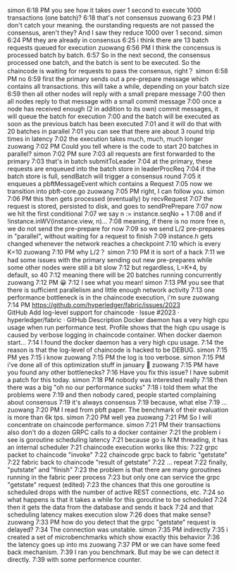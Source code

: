 
simon
6:18 PM you see how it takes over 1 second to execute 1000 transactions (one batch)?
6:18 that's not consensus
zuowang
6:23 PM I don't catch your meaning. the ourstanding requests are not passed the consensus, aren't they? And I saw they reduce 1000 over 1 second.
simon
6:24 PM they are already in consensus
6:25 i think there are 13 batch requests queued for execution
zuowang
6:56 PM I think the concensus is processed batch by batch.
6:57 So in the next second, the consensus processed one batch, and the batch is sent to be executed. So the chaincode is waiting for requests to pass the consensus, right？
simon
6:58 PM no
6:59 first the primary sends out a pre-prepare message which contains all transactions.  this will take a while, depending on your batch size
6:59 then all other nodes will reply with a small prepare message
7:00 then all nodes reply to that message with a small commit message
7:00 once a node has received enough (2 in addition to its own) commit messages, it will queue the batch for execution
7:00 and the batch will be executed as soon as the previous batch has been executed
7:01 and it will do that with 20 batches in parallel
7:01 you can see that there are about 3 round trip times in latency
7:02 the execution takes much, much, much longer
zuowang
7:02 PM Could you tell where is the code to start 20 batches in parallel?
simon
7:02 PM sure
7:03 all requests are first forwarded to the primary
7:03 that's in batch submitToLeader
7:04 at the primary, these requests are enqueued into the batch store in leaderProcReq
7:04 if the batch store is full, sendBatch will trigger a consensus round
7:05 it enqueues a pbftMessageEvent which contains a Request
7:05 now we transition into pbft-core.go
zuowang
7:05 PM right, I can follow you.
simon
7:06 PM this then gets processed (eventually) by recvRequest
7:07 the request is stored, persisted to disk, and goes to sendPrePrepare
7:07 now we hit the first conditional
7:07 we say n := instance.seqNo + 1
7:08 and if !instance.inWV(instance.view, n)...
7:08 meaning, if there is no more free n, we do not send the pre-prepare for now
7:09 so we send L/2 pre-prepares in "parallel", without waiting for a request to finish
7:09 instance.h gets changed whenever the network reaches a checkpoint
7:10 which is every K=10
zuowang
7:10 PM why L/2？
simon
7:10 PM it is sort of a hack
7:11 we had some issues with the primary sending out new pre-prepares while some other nodes were still a bit slow
7:12 but regardless, L=K*4, by default, so 40
7:12 meaning there will be 20 batches running concurrently
zuowang
7:12 PM :grinning:
7:12 I see what you mean!
simon
7:13 PM you see that there is sufficient parallelism and little enough network activity
7:13 one performance bottleneck is in the chaincode execution, i'm sure
zuowang
7:14 PM https://github.com/hyperledger/fabric/issues/2023	
GitHub
Add log-level support for chaincode · Issue #2023 · hyperledger/fabric · GitHub
Description Docker daemon has a very high cpu usage when run performance test. Profile shows that the high cpu usage is caused by verbose logging in chaincode container. When docker daemon start...
7:14 I found the docker daemon has a very high cpu usage.
7:14 the reason is that the log-level of chaincode is hacked to be DEBUG.
simon
7:15 PM yes
7:15 i know
zuowang
7:15 PM the log is too verbose.
simon
7:15 PM i've done all of this optimization stuff in january :slightly_smiling_face:
zuowang
7:15 PM have you found any other bottlenecks?
7:16 Have you fix this issue? I have submit a patch for this today.
simon
7:18 PM nobody was interested really
7:18 then there was a big "oh no our performance sucks"
7:18 i told them what the problems were
7:19 and then nobody cared, people started complaining about consensus
7:19 it's always consensus
7:19 because, what else
7:19 ...
zuowang
7:20 PM I read from pbft paper. The benchmark of their evaluation is more than 6k tps.
simon
7:20 PM well yea
zuowang
7:21 PM So I will concentrate on chaincode performance.
simon
7:21 PM their transactions also don't do a dozen GRPC calls to a docker container
7:21 the problem i see is goroutine scheduling latency
7:21 because go is N:M threading, it has an internal scheduler
7:21 chaincode execution works like this:
7:22 grpc packet to chaincode "invoke"
7:22 chaincode grpc back to fabric "getstate"
7:22 fabric back to chaincode "result of getstate"
7:22 ... repeat
7:22 finally, "putstate" and "finish"
7:23 the problem is that there are many goroutines running in the fabric peer process
7:23 but only one can service the grpc "getstate" request (edited)
7:23 the chances that this one goroutine is scheduled drops with the number of active REST connections, etc.
7:24 so what happens is that it takes a while for this goroutine to be scheduled
7:24 then it gets the data from the database and sends it back
7:24 and that scheduling latency makes execution slow
7:26 does that make sense?
zuowang
7:33 PM how do you detect that the grpc "getstate" request is delayed?
7:34 The connection was unstable.
simon
7:35 PM indirectly
7:35 i created a set of microbenchmarks which show exactly this behavior
7:36 the latency goes up into ms
zuowang
7:37 PM or we can have some  feed back mechanism.
7:39 I ran you benchmark. But may be we can detect it directly.
7:39 with some performence counter.
